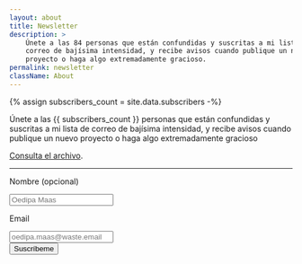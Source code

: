 ```yaml
---
layout: about
title: Newsletter
description: >
    Únete a las 84 personas que están confundidas y suscritas a mi lista de
    correo de bajísima intensidad, y recibe avisos cuando publique un nuevo
    proyecto o haga algo extremadamente gracioso.
permalink: newsletter
className: About
---
```


{% assign subscribers_count = site.data.subscribers -%}

Únete a las {{ subscribers_count }} personas que están confundidas y suscritas a mi lista de correo de bajísima intensidad, y recibe avisos cuando publique un nuevo proyecto o haga algo extremadamente gracioso

[Consulta el archivo](/tags/newsletter).

<hr />

<div class="Contact">
<form class="form is-visible" method="post" action="https://mailer.javier.computer/subscription/form">
<input type="hidden" name="nonce" />
<input type="hidden" name="l" value="10546b54-985f-41ab-836c-eac7e11477ef"/>

<label class="label" for="name">Nombre <span class="is-optional">(opcional)</span></label>

<div class="Input__field">
<input class="Input" type="text" name="name" placeholder="Oedipa Maas" />
</div>

<label class="label" for="email">Email</label>

<div class="Input__field">
<input class="Input" type="email" name="email" placeholder="oedipa.maas@waste.email" required />
</div>

<div class="Input__captcha">
    <div class="h-captcha" data-sitekey="187a1b9c-4094-4270-b22e-24d4dede90ee"></div>
    <script src="https://js.hcaptcha.com/1/api.js" async defer></script>
 </div>

<div class="form__actions"><input class="button" type="submit" value="Suscríbeme" /></div>
</form>
</div>
